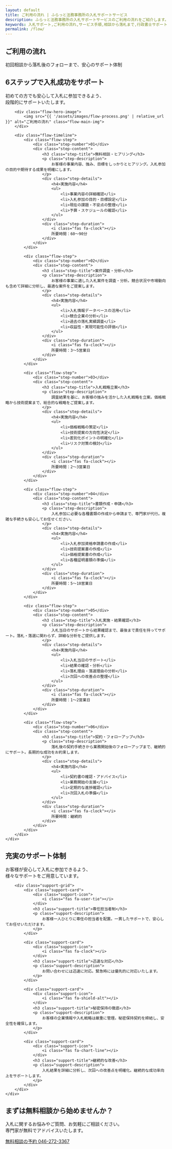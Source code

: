 ```yaml
---
layout: default
title: ご利用の流れ | ふらっと法務事務所の入札サポートサービス
description: ふらっと法務事務所の入札サポートサービスのご利用の流れをご紹介します。初回相談から落札後のフォローまで、安心のサポート体制です。
keywords: 入札サポート,ご利用の流れ,サービス手順,相談から落札まで,行政書士サポート
permalink: /flow/
---
```


<!-- ページヘッダー -->
<section class="page-header">
    <div class="container">
        <h1 class="page-title">ご利用の流れ</h1>
        <p class="page-subtitle">初回相談から落札後のフォローまで、安心のサポート体制</p>
    </div>
</section>

<!-- 流れの概要 -->
<section class="flow-overview">
    <div class="container">
        <div class="section-header">
            <h2 class="section-title">6ステップで入札成功をサポート</h2>
            <p class="section-subtitle">
                初めての方でも安心して入札に参加できるよう、<br>
                段階的にサポートいたします。
            </p>
        </div>
        
        <div class="flow-hero-image">
            <img src="{{ '/assets/images/flow-process.png' | relative_url }}" alt="ご利用の流れ" class="flow-main-img">
        </div>
        
        <div class="flow-timeline">
            <div class="flow-step">
                <div class="step-number">01</div>
                <div class="step-content">
                    <h3 class="step-title">無料相談・ヒアリング</h3>
                    <p class="step-description">
                        お客様の事業内容、強み、目標をしっかりとヒアリング。入札参加の目的や期待する成果を明確にします。
                    </p>
                    <div class="step-details">
                        <h4>実施内容</h4>
                        <ul>
                            <li>事業内容の詳細確認</li>
                            <li>入札参加の目的・目標設定</li>
                            <li>現在の課題・不安点の整理</li>
                            <li>予算・スケジュールの確認</li>
                        </ul>
                    </div>
                    <div class="step-duration">
                        <i class="fas fa-clock"></i>
                        所要時間：60〜90分
                    </div>
                </div>
            </div>
            
            <div class="flow-step">
                <div class="step-number">02</div>
                <div class="step-content">
                    <h3 class="step-title">案件調査・分析</h3>
                    <p class="step-description">
                        お客様の事業に適した入札案件を調査・分析。競合状況や市場動向も含めて詳細に分析し、最適な案件をご提案します。
                    </p>
                    <div class="step-details">
                        <h4>実施内容</h4>
                        <ul>
                            <li>入札情報データベースの活用</li>
                            <li>競合企業の分析</li>
                            <li>過去の落札実績調査</li>
                            <li>収益性・実現可能性の評価</li>
                        </ul>
                    </div>
                    <div class="step-duration">
                        <i class="fas fa-clock"></i>
                        所要時間：3〜5営業日
                    </div>
                </div>
            </div>
            
            <div class="flow-step">
                <div class="step-number">03</div>
                <div class="step-content">
                    <h3 class="step-title">入札戦略立案</h3>
                    <p class="step-description">
                        調査結果を基に、お客様の強みを活かした入札戦略を立案。価格戦略から技術提案まで、総合的な戦略をご提案します。
                    </p>
                    <div class="step-details">
                        <h4>実施内容</h4>
                        <ul>
                            <li>価格戦略の策定</li>
                            <li>技術提案の方向性決定</li>
                            <li>差別化ポイントの明確化</li>
                            <li>リスク対策の検討</li>
                        </ul>
                    </div>
                    <div class="step-duration">
                        <i class="fas fa-clock"></i>
                        所要時間：2〜3営業日
                    </div>
                </div>
            </div>
            
            <div class="flow-step">
                <div class="step-number">04</div>
                <div class="step-content">
                    <h3 class="step-title">書類作成・申請</h3>
                    <p class="step-description">
                        入札参加に必要な各種書類の作成から申請まで、専門家が代行。複雑な手続きも安心してお任せください。
                    </p>
                    <div class="step-details">
                        <h4>実施内容</h4>
                        <ul>
                            <li>入札参加資格申請書の作成</li>
                            <li>技術提案書の作成</li>
                            <li>価格提案書の作成</li>
                            <li>各種証明書類の準備</li>
                        </ul>
                    </div>
                    <div class="step-duration">
                        <i class="fas fa-clock"></i>
                        所要時間：5〜10営業日
                    </div>
                </div>
            </div>
            
            <div class="flow-step">
                <div class="step-number">05</div>
                <div class="step-content">
                    <h3 class="step-title">入札実施・結果確認</h3>
                    <p class="step-description">
                        入札当日のサポートから結果確認まで、最後まで責任を持ってサポート。落札・落選に関わらず、詳細な分析をご提供します。
                    </p>
                    <div class="step-details">
                        <h4>実施内容</h4>
                        <ul>
                            <li>入札当日のサポート</li>
                            <li>結果の確認・分析</li>
                            <li>落札理由・落選理由の分析</li>
                            <li>次回への改善点の整理</li>
                        </ul>
                    </div>
                    <div class="step-duration">
                        <i class="fas fa-clock"></i>
                        所要時間：1〜2営業日
                    </div>
                </div>
            </div>
            
            <div class="flow-step">
                <div class="step-number">06</div>
                <div class="step-content">
                    <h3 class="step-title">契約・フォローアップ</h3>
                    <p class="step-description">
                        落札後の契約手続きから業務開始後のフォローアップまで、継続的にサポート。長期的な成功をお約束します。
                    </p>
                    <div class="step-details">
                        <h4>実施内容</h4>
                        <ul>
                            <li>契約書の確認・アドバイス</li>
                            <li>業務開始の支援</li>
                            <li>定期的な進捗確認</li>
                            <li>次回入札の準備</li>
                        </ul>
                    </div>
                    <div class="step-duration">
                        <i class="fas fa-clock"></i>
                        所要時間：継続的
                    </div>
                </div>
            </div>
        </div>
    </div>
</section>

<!-- サポート体制 -->
<section class="support-system">
    <div class="container">
        <div class="section-header">
            <h2 class="section-title">充実のサポート体制</h2>
            <p class="section-subtitle">
                お客様が安心して入札に参加できるよう、<br>
                様々なサポートをご用意しています。
            </p>
        </div>
        
        <div class="support-grid">
            <div class="support-card">
                <div class="support-icon">
                    <i class="fas fa-user-tie"></i>
                </div>
                <h3 class="support-title">専任担当者制</h3>
                <p class="support-description">
                    お客様一人ひとりに専任の担当者を配置。一貫したサポートで、安心してお任せいただけます。
                </p>
            </div>
            
            <div class="support-card">
                <div class="support-icon">
                    <i class="fas fa-clock"></i>
                </div>
                <h3 class="support-title">迅速な対応</h3>
                <p class="support-description">
                    お問い合わせには迅速に対応。緊急時には優先的に対応いたします。
                </p>
            </div>
            
            <div class="support-card">
                <div class="support-icon">
                    <i class="fas fa-shield-alt"></i>
                </div>
                <h3 class="support-title">秘密保持の徹底</h3>
                <p class="support-description">
                    お客様の企業情報や入札戦略は厳重に管理。秘密保持契約を締結し、安全性を確保します。
                </p>
            </div>
            
            <div class="support-card">
                <div class="support-icon">
                    <i class="fas fa-chart-line"></i>
                </div>
                <h3 class="support-title">継続的な改善</h3>
                <p class="support-description">
                    入札結果を詳細に分析し、次回への改善点を明確化。継続的な成功率向上をサポートします。
                </p>
            </div>
        </div>
    </div>
</section>


<!-- CTA -->
<section class="cta">
    <div class="container">
        <div class="cta-content">
            <h2 class="cta-title">まずは無料相談から始めませんか？</h2>
            <p class="cta-subtitle">
                入札に関するお悩みやご質問、お気軽にご相談ください。<br>
                専門家が無料でアドバイスいたします。
            </p>
            <div class="cta-buttons">
                <a href="{{ '/contact/' | relative_url }}" class="btn btn-primary btn-large">
                    <i class="fas fa-calendar-alt"></i>
                    無料相談の予約
                </a>
                <a href="tel:046-272-3367" class="btn btn-outline btn-large">
                    <i class="fas fa-phone"></i>
                    046-272-3367
                </a>
            </div>
        </div>
    </div>
</section>

